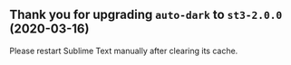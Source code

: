 Thank you for upgrading `auto-dark` to `st3-2.0.0` (2020-03-16)
---------------------------------------------------------------

Please restart Sublime Text manually after clearing its cache.
